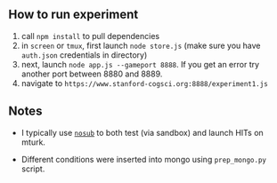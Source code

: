 How to run experiment
-------------------

1. call `npm install` to pull dependencies
2. in `screen` or `tmux`, first launch `node store.js` (make sure you have `auth.json` credentials in directory)
3. next, launch `node app.js --gameport 8888`. If you get an error try another port between 8880 and 8889.
4. navigate to `https://www.stanford-cogsci.org:8888/experiment1.js`

Notes
-----

* I typically use [`nosub`](https://github.com/longouyang/nosub) to both test (via sandbox) and launch HITs on mturk.

* Different conditions were inserted into mongo using `prep_mongo.py` script.